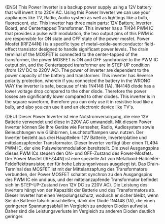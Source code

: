(ENG)  This Power Inverter is a backup power supply using a 12V battery that will invert it to 220V AC. Using this Power Inverter we can use your appliances like TV, Radio, Audio system as well as lightings like a bulb, fluorescent, etc. This inverter has three main parts: 12V Battery, Inverter Board, and Centertapped Transformer. This inverter has a Tl494 PWM IC that provides a pulse with modulation, the two output pins of this PWM ic are responsible for ON state and OFF state of the power mosfet. Power Mosfet (IRFZ44N) i is a specific type of metal–oxide–semiconductor field-effect transistor designed to handle significant power levels. The drain terminal of the MOSFET is connected to the center-tapped of the transformer, the power MOSFET is ON and OFF synchronize to the PWM IC output pin, and the Centertapped transformer are in STEP UP condition (from 12V DC to 22OV AC). The power of inverter are dependent to the power capacity of the battery and transformer. This inverter has Reverse polarity protection, wherein if you connected the battery in the WRONG WAY the inverter is safe, because of this 1N4148 (1A). 1N4148 diode has a lower voltage drop compared to the other diode. Therefore the power losses are significantly lower compared to other diodes. This inverter is in the square waveform, therefore you can only use it in resistive load like a bulb, and also you can use it and an electronic device like TV's.

(DEU)  Dieser Power Inverter ist eine Notstromversorgung, die eine 12V Batterie verwendet und diese in 220V AC umwandelt. Mit diesem Power Inverter können Sie Ihre Geräte wie Fernseher, Radio, Audiosystem sowie Beleuchtungen wie Glühbirnen, Leuchtstofflampen usw. nutzen.  Der Inverter besteht aus drei Hauptteilen: 12V Batterie, Inverterplatine und mittelanzapfender Transformator. Dieser Inverter verfügt über einen TL494 PWM IC, der eine Pulsweitenmodulation bereitstellt. Die zwei Ausgangspins dieses PWM ICs steuern den ON- und OFF-Zustand des Power-Mosfets. Der Power Mosfet (IRFZ44N) ist eine spezielle Art von Metalloxid-Halbleiter-Feldeffekttransistor, der für hohe Leistungsniveaus ausgelegt ist. Das Drain-Terminal des MOSFET ist mit der Mittelanzapfung des Transformators verbunden, der Power MOSFET schaltet synchron zu den Ausgangspins des PWM IC ein und aus, und der mittelanzapfende Transformator befindet sich im STEP-UP-Zustand (von 12V DC zu 220V AC). Die Leistung des Inverters hängt von der Kapazität der Batterie und des Transformators ab. Dieser Inverter hat einen Verpolungsschutz, wodurch er sicher bleibt, wenn Sie die Batterie falsch anschließen, dank der Diode 1N4148 (1A), die einen geringeren Spannungsabfall im Vergleich zu anderen Dioden aufweist. Daher sind die Leistungsverluste im Vergleich zu anderen Dioden deutlich geringer.  
